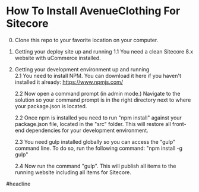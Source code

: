 How To Install AvenueClothing For Sitecore
===========================================
0. Clone this repo to your favorite location on your computer.

1. Getting your deploy site up and running
	1.1 You need a clean Sitecore 8.x website with uCommerce installed.
	
2. Getting your development environment up and running	
	2.1 You need to install NPM. You can download it here if you haven't installed it already: https://www.npmjs.com/
	
	2.2 Now open a command prompt (in admin mode.) Navigate to the solution so your command prompt is in the right directory next to where your package.json is located.
	
	2.2 Once npm is installed you need to run "npm install" against your package.json file, located in the "src" folder. This will restore all front-end dependencies for your development environment.

	2.3 You need gulp installed globally so you can access the "gulp" command line. To do so, run the following command: "npm install -g gulp"
	
	2.4 Now run the command "gulp". This will publish all items to the running website including all items for Sitecore.

#headline